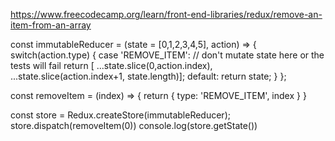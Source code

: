 https://www.freecodecamp.org/learn/front-end-libraries/redux/remove-an-item-from-an-array

const immutableReducer = (state = [0,1,2,3,4,5], action) => {
  switch(action.type) {
    case 'REMOVE_ITEM':
      // don't mutate state here or the tests will fail
      return [ ...state.slice(0,action.index), ...state.slice(action.index+1, state.length)];
    default:
      return state;
  }
};

const removeItem = (index) => {
  return {
    type: 'REMOVE_ITEM',
    index
  }
}

const store = Redux.createStore(immutableReducer);
store.dispatch(removeItem(0))
console.log(store.getState())